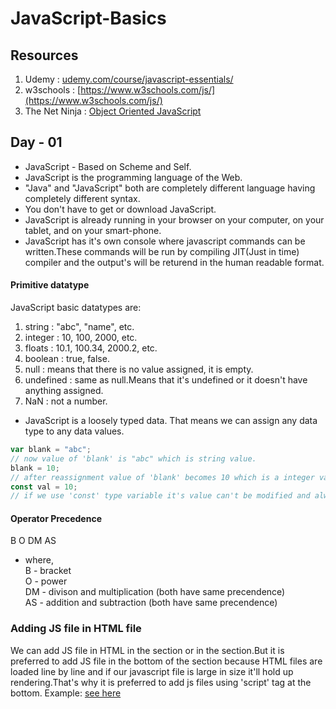 # JavaScript-Basics

## Resources
01. Udemy : [udemy.com/course/javascript-essentials/](https://www.udemy.com/course/javascript-essentials/)
02. w3schools : [https://www.w3schools.com/js/](https://www.w3schools.com/js/)
03. The Net Ninja : [Object Oriented JavaScript](https://www.youtube.com/playlist?list=PL4cUxeGkcC9i5yvDkJgt60vNVWffpblB7)

## Day - 01
* JavaScript - Based on Scheme and Self.
* JavaScript is the programming language of the Web.
* "Java" and "JavaScript" both are completely different language having completely different syntax.
* You don't have to get or download JavaScript.
* JavaScript is already running in your browser on your computer, on your tablet, and on your smart-phone.
* JavaScript has it's own console where javascript commands can be written.These commands will be run by compiling JIT(Just in time) compiler and the output's will be returend in the human readable format.

#### Primitive datatype
JavaScript basic datatypes are:
01. string : "abc", "name", etc.
02. integer : 10, 100, 2000, etc.
03. floats : 10.1, 100.34, 2000.2, etc.
04. boolean : true, false.
05. null : means that there is no value assigned, it is empty.
06. undefined : same as null.Means that it's undefined or it doesn't have anything assigned.
07. NaN : not a number. 

* JavaScript is a loosely typed data. That means we can assign any data type to any data values.
```javascript
var blank = "abc";
// now value of 'blank' is "abc" which is string value.
blank = 10;
// after reassignment value of 'blank' becomes 10 which is a integer value.
const val = 10;
// if we use 'const' type variable it's value can't be modified and always remains the same.
```

#### Operator Precedence 
B O DM AS
* where,  
B - bracket  
         O - power  
         DM - divison and multiplication (both have same precendence)  
         AS - addition and subtraction (both have same precendence)  
         
### Adding JS file in HTML file
We can add JS file in HTML in the <head> section or in the <body> section.But it is preferred to add JS file in the bottom of the <body> section because HTML files are loaded line by line and if our javascript file is large in size it'll hold up rendering.That's why it is preferred to add js files using 'script' tag at the bottom. Example: [see here](https://github.com/PritomKarmokar/JavaScript-Basics/blob/main/day_01/index.html)